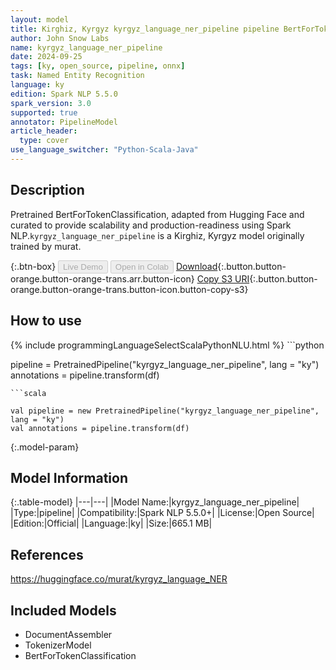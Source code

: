 ```yaml
---
layout: model
title: Kirghiz, Kyrgyz kyrgyz_language_ner_pipeline pipeline BertForTokenClassification from murat
author: John Snow Labs
name: kyrgyz_language_ner_pipeline
date: 2024-09-25
tags: [ky, open_source, pipeline, onnx]
task: Named Entity Recognition
language: ky
edition: Spark NLP 5.5.0
spark_version: 3.0
supported: true
annotator: PipelineModel
article_header:
  type: cover
use_language_switcher: "Python-Scala-Java"
---
```


## Description

Pretrained BertForTokenClassification, adapted from Hugging Face and curated to provide scalability and production-readiness using Spark NLP.`kyrgyz_language_ner_pipeline` is a Kirghiz, Kyrgyz model originally trained by murat.

{:.btn-box}
<button class="button button-orange" disabled>Live Demo</button>
<button class="button button-orange" disabled>Open in Colab</button>
[Download](https://s3.amazonaws.com/auxdata.johnsnowlabs.com/public/models/kyrgyz_language_ner_pipeline_ky_5.5.0_3.0_1727249950446.zip){:.button.button-orange.button-orange-trans.arr.button-icon}
[Copy S3 URI](s3://auxdata.johnsnowlabs.com/public/models/kyrgyz_language_ner_pipeline_ky_5.5.0_3.0_1727249950446.zip){:.button.button-orange.button-orange-trans.button-icon.button-copy-s3}

## How to use



<div class="tabs-box" markdown="1">
{% include programmingLanguageSelectScalaPythonNLU.html %}
```python

pipeline = PretrainedPipeline("kyrgyz_language_ner_pipeline", lang = "ky")
annotations =  pipeline.transform(df)   

```
```scala

val pipeline = new PretrainedPipeline("kyrgyz_language_ner_pipeline", lang = "ky")
val annotations = pipeline.transform(df)

```
</div>

{:.model-param}
## Model Information

{:.table-model}
|---|---|
|Model Name:|kyrgyz_language_ner_pipeline|
|Type:|pipeline|
|Compatibility:|Spark NLP 5.5.0+|
|License:|Open Source|
|Edition:|Official|
|Language:|ky|
|Size:|665.1 MB|

## References

https://huggingface.co/murat/kyrgyz_language_NER

## Included Models

- DocumentAssembler
- TokenizerModel
- BertForTokenClassification